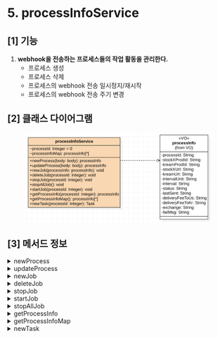 # 5. processInfoService

## \[1] 기능

1. **webhook을 전송하는 프로세스들의 작업 활동을 관리한다.**
   * 프로세스 생성
   * 프로세스 삭제
   * 프로세스의 webhook 전송 일시정지/재시작
   * 프로세스의 webhook 전송 주기 변경

## \[2] 클래스 다이어그램

<figure><img src="../../../../.gitbook/assets/image (1) (2) (1).png" alt=""><figcaption></figcaption></figure>

## \[3]  메서드 정보

<details>

<summary>newProcess</summary>

### 1. 기능

* webhook을 전송하는 프로세스를 생성
* **각 processInfo 객체는 식별값을 가진다.(processId)**

### 2. 매개변수

#### **body**&#x20;

* 일반 객체 형태 (object)
* 프로세스 생성에 필요한 정보를 가짐

### 3. 출력

**processInfo**

* [ProcessInfo( 프로세스 VO )](<../(1) VO 설계 및 설계도 작성/3./1.-processinfo.md>) 객체 형태
* webhook을 전송하는 프로세스 객체
* 각 프로세스 별로 독립적으로 webhook을 전송한다.
* 전송 배치 작업에 필요한 정보를 가진다.

</details>

<details>

<summary>updateProcess</summary>

### 1. 기능

* webhook을 전송하는 데에 필요한 프로세스의 속성을 수정
  1. webhook 전송 주기&#x20;
  2. 상품
  3. 환율
  4. 한국 -> 미국 운송비
  5. 미국 -> 한국 운송비

### 2. 매개변수

**body**&#x20;

* 일반 객체 형태 (object)
* 프로세스 속성을 수정하는 데에 필요한 정보를 가짐

### 3. 출력

**processInfo**

* 수정이 완료된 프로세스 객체
* [ProcessInfo( 프로세스 VO )](<../(1) VO 설계 및 설계도 작성/3./1.-processinfo.md>) 객체 형태
* webhook을 전송하는 프로세스 객체
* 전송 배치 작업에 필요한 정보를 가진다.

</details>

<details>

<summary>newJob</summary>

### 1. 기능

* webhook을 주기적으로 전송하는 스케줄러(Job) 생성

### 2. 매개변수

#### ProcessInfo

* [ProcessInfo( 프로세스 VO )](<../(1) VO 설계 및 설계도 작성/3./1.-processinfo.md>) 객체 형태
* webhook을 전송하는 프로세스 객체
* 전송 배치 작업에 필요한 정보를 가진다.

</details>

<details>

<summary>deleteJob</summary>

### 1. 기능

* webhook을 주기적으로 전송하는 스케줄러(Job) 삭제

### 2. 매개변수

#### ProcessId

* int 형태
* 삭제할 스케줄러(Job)를 가진 프로세스의 고유 식별값

</details>

<details>

<summary>stopJob</summary>

### 1. 기능

* 스케줄러(Job)가 webhook을 주기적으로 전송하고 있는 작업을 일시 정지함

### 2. 매개변수

#### ProcessId

* int 형태
* 정지시킬 스케줄러(Job)를 가진 프로세스의 고유 식별값

</details>

<details>

<summary>startJob</summary>

### 1. 기능

* 일시 정지된 스케줄러(Job)의 webhook 주기 전송 작업을 재개함

### 2. 매개변수

#### ProcessId

* int 형태
* 재시작할 스케줄러(Job)를 가진 프로세스의 고유 식별값

</details>

<details>

<summary>stopAllJob</summary>

### 1. 기능

* webhook을 전송하는 모든 스케줄러(Job)를 일시 정지시킴

</details>

<details>

<summary>getProcessInfo</summary>

### 1. 기능

* **1개의 processInfo 객체를 받아온다.**

### 2. 매개변수

#### ProcessId

* int 형태
* 가져올 프로세스의 고유 식별값

### 3. 출력

**processInfo**

* webhook을 전송하는 프로세스 객체
* 각 프로세스 별로 독립적으로 webhook을 전송한다.
* [ProcessInfo( 프로세스 VO )](<../(1) VO 설계 및 설계도 작성/3./1.-processinfo.md>) 객체 형태
* 전송 배치 작업에 필요한 정보를 가진다.

</details>

<details>

<summary>getProcessInfoMap</summary>

### 1. 기능

* #### **processInfo 객체로 구성된 Map을 가져온다.**

### 2. 출력

**processInfoMap**

* processInfo 객체로 구성된 Map
* Map의 키값은 processInfo 객체의 고유 식별값인 ProcessId이다.

</details>

<details>

<summary>newTask</summary>

### 1. 기능

* #### **스케줄러가 실행할 실제 작업(Task)을 생성**

### 2. 매개변수

#### ProcessInfo

* [ProcessInfo( 프로세스 VO )](<../(1) VO 설계 및 설계도 작성/3./1.-processinfo.md>) 객체 형태
* webhook을 전송하는 프로세스 객체
* 전송 배치 작업에 필요한 정보를 가진다.

### 3. 출력

**Task**

* 스케줄러가 실행할 실제 작업인 Task 객체

</details>
